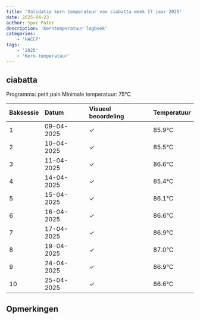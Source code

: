 ```yaml
---
title: 'Validatie kern temperatuur van ciabatta week 17 jaar 2025'
date: 2025-04-23
author: Spar Pater
description: 'Kerntemperatuur logboek'
categories:
    - 'HACCP'
tags:
    - '2025'
    - 'Kern-temperatuur'
---
```


## ciabatta

Programma: petit pain
Minimale temperatuur: 75°C

| Baksessie | Datum | Visueel beoordeling | Temperatuur |
|:---|:---|:---|:---|
| 1 | 09-04-2025 | &check; | 85.9°C |
| 2 | 10-04-2025 | &check; | 85.5°C |
| 3 | 11-04-2025 | &check; | 86.6°C |
| 4 | 14-04-2025 | &check; | 85.4°C |
| 5 | 15-04-2025 | &check; | 86.1°C |
| 6 | 16-04-2025 | &check; | 86.6°C |
| 7 | 17-04-2025 | &check; | 86.9°C |
| 8 | 19-04-2025 | &check; | 87.0°C |
| 9 | 24-04-2025 | &check; | 86.9°C |
| 10 | 25-04-2025 | &check; | 86.6°C |

## Opmerkingen


